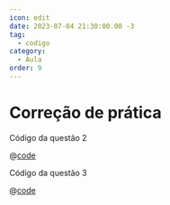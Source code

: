 ```yaml
---
icon: edit
date: 2023-07-04 21:30:00.00 -3
tag:
  - codigo
category:
  - Aula
order: 9
---
```


# Correção de prática

Código da questão 2

@[code](./code/praticaQ2.c)

Código da questão 3

@[code](./code/praticaQ3.c)
